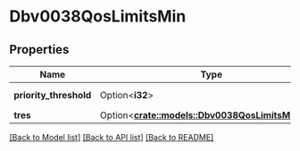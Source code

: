 # Dbv0038QosLimitsMin

## Properties

Name | Type | Description | Notes
------------ | ------------- | ------------- | -------------
**priority_threshold** | Option<**i32**> | Min priority threshold | [optional]
**tres** | Option<[**crate::models::Dbv0038QosLimitsMinTres**](dbv0_0_38_qos_limits_min_tres.md)> |  | [optional]

[[Back to Model list]](../README.md#documentation-for-models) [[Back to API list]](../README.md#documentation-for-api-endpoints) [[Back to README]](../README.md)


